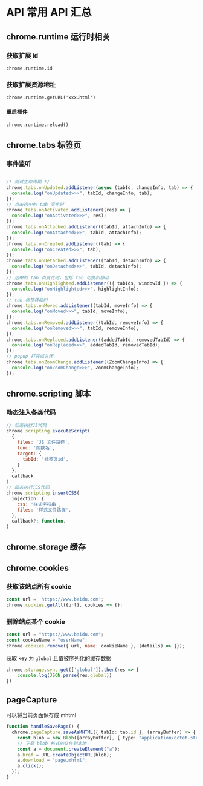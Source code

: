 # API 常用 API 汇总

## chrome.runtime 运行时相关

### 获取扩展 id

`chrome.runtime.id`

### 获取扩展资源地址

`chrome.runtime.getURL('xxx.html')`

#### 重启插件

`chrome.runtime.reload()`



## chrome.tabs 标签页

### 事件监听

```ts

/* 测试生命周期 */
chrome.tabs.onUpdated.addListener(async (tabId, changeInfo, tab) => {
  console.log("onUpdated>>>", tabId, changeInfo, tab);
});  
// 点击选中的 tab 变化时
chrome.tabs.onActivated.addListener((res) => {
  console.log("onActivated>>>", res);
});
chrome.tabs.onAttached.addListener((tabId, attachInfo) => {
  console.log("onAttached>>>", tabId, attachInfo);
});
chrome.tabs.onCreated.addListener((tab) => {
  console.log("onCreated>>>", tab);
});
chrome.tabs.onDetached.addListener((tabId, detachInfo) => {
  console.log("onDetached>>>", tabId, detachInfo);
});
// 选中的 tab 页变化时，包括 tab 切换和移动
chrome.tabs.onHighlighted.addListener(({ tabIds, windowId }) => {
  console.log("onHighlighted>>>", highlightInfo);
});
// tab 标签移动时
chrome.tabs.onMoved.addListener((tabId, moveInfo) => {
  console.log("onMoved>>>", tabId, moveInfo);
});
chrome.tabs.onRemoved.addListener((tabId, removeInfo) => {
  console.log("onRemoved>>>", tabId, removeInfo);
});
chrome.tabs.onReplaced.addListener((addedTabId, removedTabId) => {
  console.log("onReplaced>>>", addedTabId, removedTabId);
});
// popup 打开或关闭
chrome.tabs.onZoomChange.addListener((ZoomChangeInfo) => {
  console.log("onZoomChange>>>", ZoomChangeInfo);
});
```





## chrome.scripting 脚本

### 动态注入各类代码

```js
// 动态执行JS代码
chrome.scripting.executeScript(
  {
    files: 'JS 文件路径',
    func: '函数名',
    target: {
      tabId: '标签页id',
    }
  },
  callback
)
// 动态执行CSS代码
chrome.scripting.insertCSS(
  injection: {
    css: '样式字符串',
    files: '样式文件路径',
  },
  callback?: function,
)
```

## chrome.storage 缓存

## chrome.cookies

### 获取该站点所有 cookie

```js
const url = 'https://www.baidu.com';
chrome.cookies.getAll({url}, cookies => {};
```

### 删除站点某个 cookie

```js
const url = "https://www.baidu.com";
const cookieName = "userName";
chrome.cookies.remove({ url, name: cookieName }, (details) => {});
```



获取 key 为 `global` 且值被序列化的缓存数据

```ts
chrome.storage.sync.get(['global']).then(res => {
    console.log(JSON.parse(res.global))
})
```



## pageCapture

可以将当前页面保存成 mhtml

```ts
function handleSavePage() {
  chrome.pageCapture.saveAsMHTML({ tabId: tab.id }, (arrayBuffer) => {
    const blob = new Blob([arrayBuffer], { type: "application/octet-stream" });
    // 下载 blob 格式的文件到本地
    const a = document.createElement("a");
    a.href = URL.createObjectURL(blob);
    a.download = "page.mhtml";
    a.click();
  });
}
```

